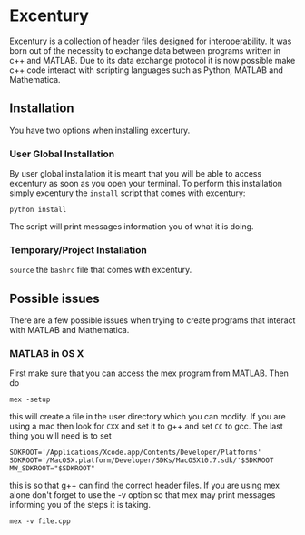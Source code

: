 # Excentury

Excentury is a collection of header files designed for
interoperability. It was born out of the necessity to exchange data
between programs written in c++ and MATLAB. Due to its data exchange
protocol it is now possible make c++ code interact with scripting
languages such as Python, MATLAB and Mathematica.

## Installation

You have two options when installing excentury.

### User Global Installation

By user global installation it is meant that you will be able to
access excentury as soon as you open your terminal. To perform this
installation simply excentury the `install` script that comes with
excentury:

    python install

The script will print messages information you of what it is doing.

### Temporary/Project Installation

`source` the `bashrc` file that comes with excentury.

## Possible issues

There are a few possible issues when trying to create programs that
interact with MATLAB and Mathematica.

### MATLAB in OS X

First make sure that you can access the mex program from MATLAB. Then
do

    mex -setup

this will create a file in the user directory which you can modify.
If you are using a mac then look for `CXX` and set it to g++ and set
`CC` to gcc. The last thing you will need is to set

    SDKROOT='/Applications/Xcode.app/Contents/Developer/Platforms'
    SDKROOT='/MacOSX.platform/Developer/SDKs/MacOSX10.7.sdk/'$SDKROOT
    MW_SDKROOT="$SDKROOT"

this is so that g++ can find the correct header files. If you are
using mex alone don't forget to use the -v option so that mex may
print messages informing you of the steps it is taking.

    mex -v file.cpp
